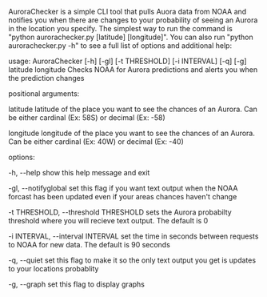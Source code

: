 AuroraChecker is a simple CLI tool that pulls Auora data from NOAA and notifies you when there are changes to your probability of seeing an Aurora in the location you specify. The simplest way to run the command is "python aurorachecker.py [latitude] [longitude]". You can also run "python aurorachecker.py -h" to see a full list of options and additional help:

usage: AuroraChecker [-h] [-gl] [-t THRESHOLD] [-i INTERVAL] [-q] [-g] latitude longitude
Checks NOAA for Aurora predictions and alerts you when the prediction changes

positional arguments:

latitude latitude of the place you want to see the chances of an Aurora. Can be either cardinal (Ex: 58S) or decimal (Ex: -58)

longitude longitude of the place you want to see the chances of an Aurora. Can be either cardinal (Ex: 40W) or decimal (Ex: -40)

options:

-h, --help show this help message and exit

-gl, --notifyglobal set this flag if you want text output when the NOAA forcast has been updated even if your areas chances haven't change

-t THRESHOLD, --threshold THRESHOLD sets the Aurora probabilty threshold where you will recieve text output. The default is 0

-i INTERVAL, --interval INTERVAL set the time in seconds between requests to NOAA for new data. The default is 90 seconds

-q, --quiet set this flag to make it so the only text output you get is updates to your locations probablity

-g, --graph set this flag to display graphs
